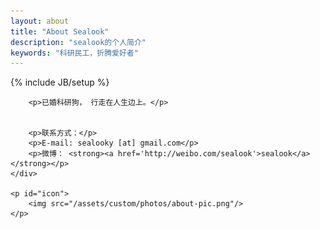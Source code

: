 ```yaml
---
layout: about
title: "About Sealook"
description: "sealook的个人简介"
keywords: "科研民工，折腾爱好者"
---
```

{% include JB/setup %}

<div id="content">
	<div id="about" class="post">

		<p>已婚科研狗， 行走在人生边上。</p>


		<p>联系方式：</p>
		<p>E-mail: sealooky [at] gmail.com</p>
	 	<p>微博： <strong><a href='http://weibo.com/sealook'>sealook</a></strong></p>
	</div>

	<p id="icon">
		<img src="/assets/custom/photos/about-pic.png"/>
	</p>
 
</div>

<script type="text/javascript">
	showCurrentItem(document.getElementById("menu-item-about"));
</script>







